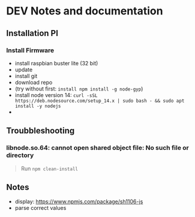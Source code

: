 # DEV Notes and documentation

## Installation PI

### Install Firmware

- install raspbian buster lite (32 bit)
- update
- install git
- download repo
- (try without first: `install npm install -g node-gyp`)
- install node version 14: `curl -sSL https://deb.nodesource.com/setup_14.x | sudo bash - && sudo apt install -y nodejs`
- 

## Troubbleshooting

### libnode.so.64: cannot open shared object file: No such file or directory

> Run `npm clean-install`

## Notes

- display: <https://www.npmjs.com/package/sh1106-js>
- parse correct values
